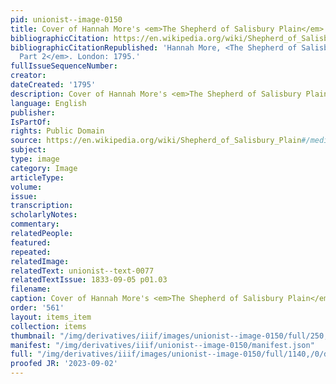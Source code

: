 ```yaml
---
pid: unionist--image-0150
title: Cover of Hannah More's <em>The Shepherd of Salisbury Plain</em>
bibliographicCitation: https://en.wikipedia.org/wiki/Shepherd_of_Salisbury_Plain#/media/File:MoreShepherd.png
bibliographicCitationRepublished: 'Hannah More, <The Shepherd of Salisbury Plain,
  Part 2</em>. London: 1795.'
fullIssueSequenceNumber: 
creator: 
dateCreated: '1795'
description: Cover of Hannah More's <em>The Shepherd of Salisbury Plain</em>
language: English
publisher: 
IsPartOf: 
rights: Public Domain
source: https://en.wikipedia.org/wiki/Shepherd_of_Salisbury_Plain#/media/File:MoreShepherd.png
subject: 
type: image
category: Image
articleType: 
volume: 
issue: 
transcription: 
scholarlyNotes: 
commentary: 
relatedPeople: 
featured: 
repeated: 
relatedImage: 
relatedText: unionist--text-0077
relatedTextIssue: 1833-09-05 p01.03
filename: 
caption: Cover of Hannah More's <em>The Shepherd of Salisbury Plain</em>
order: '561'
layout: items_item
collection: items
thumbnail: "/img/derivatives/iiif/images/unionist--image-0150/full/250,/0/default.jpg"
manifest: "/img/derivatives/iiif/unionist--image-0150/manifest.json"
full: "/img/derivatives/iiif/images/unionist--image-0150/full/1140,/0/default.jpg"
proofed JR: '2023-09-02'
---
```

